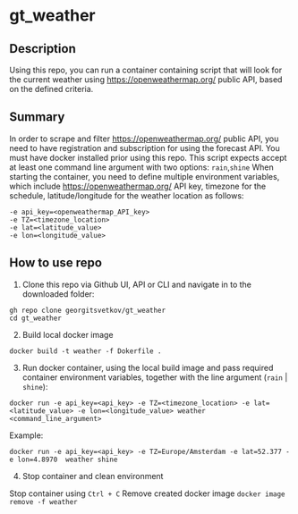 # gt_weather

## Description 

Using this repo, you can run a container containing script that will look for the current weather using https://openweathermap.org/ public API, based on the defined criteria.

## Summary

In order to scrape and filter https://openweathermap.org/ public API, you need to have registration and subscription for using the forecast API.
You must have docker installed prior using this repo.
This script expects accept at least one command line argument with two options: `rain`,`shine`
When starting the container, you need to define multiple environment variables, which include https://openweathermap.org/ API key, timezone for the schedule, latitude/longitude for the weather location as follows:
```
-e api_key=<openweathermap_API_key> 
-e TZ=<timezone_location> 
-e lat=<latitude_value> 
-e lon=<longitude_value>
```

## How to use repo

1. Clone this repo via Github UI, API or CLI and navigate in to the downloaded folder:

```
gh repo clone georgitsvetkov/gt_weather
cd gt_weather
```

2. Build local docker image
   
`docker build -t weather -f Dokerfile .`

3. Run docker container, using the local build image and pass required container environment variables, together with the line argument (`rain` | `shine`):
   
`docker run -e api_key=<api_key> -e TZ=<timezone_location> -e lat=<latitude_value> -e lon=<longitude_value> weather <command_line_argument>`

Example:
```
docker run -e api_key=<api_key> -e TZ=Europe/Amsterdam -e lat=52.377 -e lon=4.8970  weather shine
```

4. Stop container and clean environment

Stop container using `Ctrl + C` 
Remove created docker image `docker image remove -f weather`

